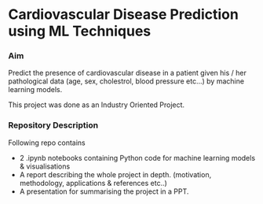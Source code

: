 # Cardiovascular Disease Prediction using ML Techniques

### Aim

Predict the presence of cardiovascular disease in a patient given his / her pathological data (age, sex, cholestrol, blood pressure etc...) by machine learning models.

This project was done as an Industry Oriented Project.

### Repository Description

Following repo contains 

- 2 .ipynb notebooks containing Python code for machine learning models & visualisations
- A report describing the whole project in depth. (motivation, methodology, applications & references etc..)
- A presentation for summarising the project in a PPT.
